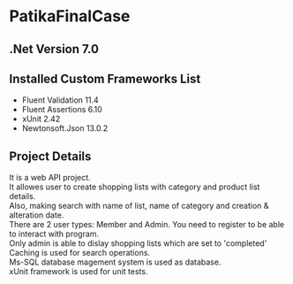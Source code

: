 # PatikaFinalCase

## .Net Version 7.0

## Installed Custom Frameworks List
- Fluent Validation 11.4
- Fluent Assertions 6.10
- xUnit 2.42
- Newtonsoft.Json 13.0.2


## Project Details
It is a web API project.\
It allowes user to create shopping lists with category and product list details.\
Also, making search with name of list, name of category and creation & alteration date.\
There are 2 user types: Member and Admin. You need to register to be able to interact with program.\
Only admin is able to dislay shopping lists which are set to 'completed'\
Caching is used for search operations.\
Ms-SQL database magement system is used as database.\
xUnit framework is used for unit tests.
